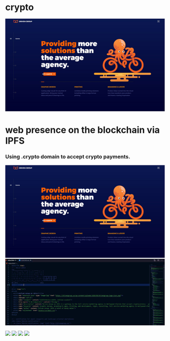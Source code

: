 # crypto
![driven group](https://github.com/drivengroup/crypto/blob/main/assets/img/screen2.JPG "Driven Group Brand")
# web presence on the blockchain via IPFS 
### Using .crypto domain to accept crypto payments.


![driven group](https://github.com/drivengroup/crypto/blob/main/assets/img/screen2.JPG "Driven Group Brand")
![driven group](https://github.com/drivengroup/crypto/blob/main/assets/img/screen1.JPG "Driven Group Brand")


![](https://img.shields.io/badge/IPFs-presence-orange "")
![](https://img.shields.io/github/issues/drivengroup/crypto "")
![](https://img.shields.io/github/forks/drivengroup/crypto "")
![](https://img.shields.io/github/license/drivengroup/crypto "")


